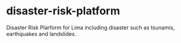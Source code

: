 # disaster-risk-platform
Disaster Risk Plarform for Lima including disaster such as tsunamis, earthquakes and landslides.
